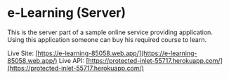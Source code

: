 # e-Learning (Server)

This is the server part of a sample online service providing application. Using this application someone can buy his required course to learn.



Live Site: [https://e-learning-85058.web.app/](https://e-learning-85058.web.app/)
Live API: [https://protected-inlet-55717.herokuapp.com/](https://protected-inlet-55717.herokuapp.com/)
